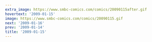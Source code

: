 ```yaml
---
extra_image: https://www.smbc-comics.com/comics/20090115after.gif
hovertext: '2009-01-15'
image: https://www.smbc-comics.com/comics/20090115.gif
next: '2009-01-16'
prev: '2009-01-14'
title: '2009-01-15'
---
```

